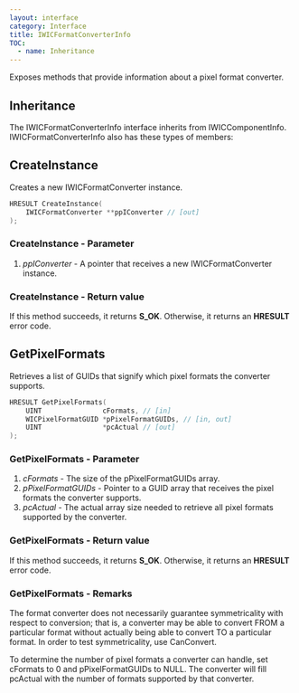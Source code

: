 ```yaml
---
layout: interface
category: Interface
title: IWICFormatConverterInfo
TOC:
  - name: Inheritance
---
```


Exposes methods that provide information about a pixel format converter.

## Inheritance

The IWICFormatConverterInfo interface inherits from IWICComponentInfo. IWICFormatConverterInfo also has these types of members:

## CreateInstance

Creates a new IWICFormatConverter instance.

```cpp
HRESULT CreateInstance(
    IWICFormatConverter **ppIConverter // [out]
);
```

### CreateInstance - Parameter

1. *ppIConverter* - A pointer that receives a new IWICFormatConverter instance.

### CreateInstance - Return value

If this method succeeds, it returns **S_OK**. Otherwise, it returns an **HRESULT** error code.

## GetPixelFormats

Retrieves a list of GUIDs that signify which pixel formats the converter supports.

```cpp
HRESULT GetPixelFormats(
    UINT               cFormats, // [in]
    WICPixelFormatGUID *pPixelFormatGUIDs, // [in, out]
    UINT               *pcActual // [out]
);
```

### GetPixelFormats - Parameter

1. *cFormats* - The size of the pPixelFormatGUIDs array.
2. *pPixelFormatGUIDs* - Pointer to a GUID array that receives the pixel formats the converter supports.
3. *pcActual* - The actual array size needed to retrieve all pixel formats supported by the converter.

### GetPixelFormats - Return value

If this method succeeds, it returns **S_OK**. Otherwise, it returns an **HRESULT** error code.

### GetPixelFormats - Remarks

The format converter does not necessarily guarantee symmetricality with respect to conversion; that is, a converter may be able to convert FROM a particular format without actually being able to convert TO a particular format. In order to test symmetricality, use CanConvert.

To determine the number of pixel formats a converter can handle, set cFormats to 0 and pPixelFormatGUIDs to NULL. The converter will fill pcActual with the number of formats supported by that converter.

